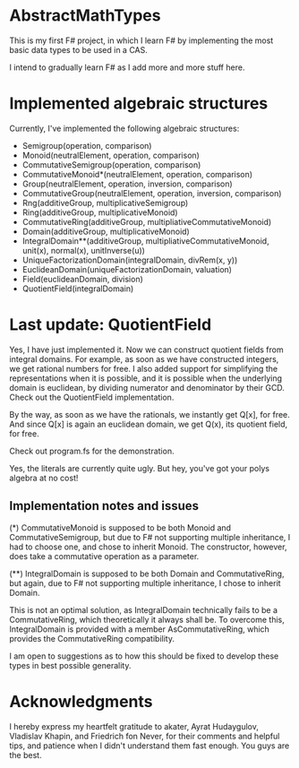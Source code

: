 # AbstractMathTypes

This is my first F# project, in which I learn F# by implementing
the most basic data types to be used in a CAS.

I intend to gradually learn F# as I add more and more stuff here.

# Implemented algebraic structures

Currently, I've implemented the following algebraic structures:

* Semigroup(operation, comparison)
* Monoid(neutralElement, operation, comparison)
* CommutativeSemigroup(operation, comparison)
* CommutativeMonoid*(neutralElement, operation, comparison)
* Group(neutralElement, operation, inversion, comparison)
* CommutativeGroup(neutralElement, operation, inversion, comparison)
* Rng(additiveGroup, multiplicativeSemigroup)
* Ring(additiveGroup, multiplicativeMonoid)
* CommutativeRing(additiveGroup, multipliativeCommutativeMonoid)
* Domain(additiveGroup, multiplicativeMonoid)
* IntegralDomain**(additiveGroup, multipliativeCommutativeMonoid, unit(x), normal(x), unitInverse(u))
* UniqueFactorizationDomain(integralDomain, divRem(x, y))
* EuclideanDomain(uniqueFactorizationDomain, valuation)
* Field(euclideanDomain, division)
* QuotientField(integralDomain)

# Last update: QuotientField

Yes, I have just implemented it. Now we can construct quotient fields from integral domains.
For example, as soon as we have constructed integers, we get rational numbers for free.
I also added support for simplifying the representations when it is possible, and it
is possible when the underlying domain is euclidean, by dividing numerator and denominator
by their GCD. Check out the QuotientField implementation.

By the way, as soon as we have the rationals, we instantly get Q[x], for free.
And since Q[x] is again an euclidean domain, we get Q(x), its quotient field, for free.

Check out program.fs for the demonstration.

Yes, the literals are currently quite ugly. But hey, you've got your polys algebra at no cost!

## Implementation notes and issues

(*) CommutativeMonoid is supposed to be both Monoid and CommutativeSemigroup,
but due to F# not supporting multiple inheritance, I had to choose one, and chose to inherit Monoid. 
The constructor, however, does take a commutative operation as a parameter.

(**) IntegralDomain is supposed to be both Domain and CommutativeRing, but again,
due to F# not supporting multiple inheritance, I chose to inherit Domain.

This is not an optimal solution, as IntegralDomain technically fails to be a CommutativeRing,
which theoretically it always shall be. To overcome this, IntegralDomain is provided with a 
member AsCommutativeRing, which provides the CommutativeRing compatibility.

I am open to suggestions as to how this should be fixed to develop these types in best possible generality.

# Acknowledgments

I hereby express my heartfelt gratitude to akater, Ayrat Hudaygulov, Vladislav Khapin, and Friedrich fon Never, 
for their comments and helpful tips, and patience when I didn't understand them fast enough. You guys are the best.
